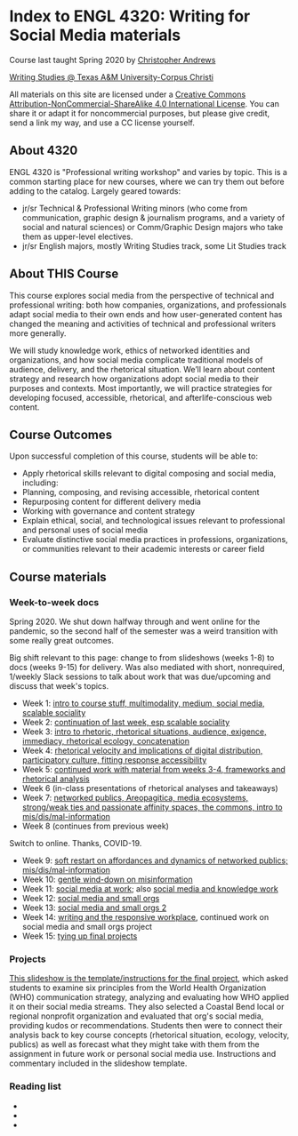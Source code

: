 # Index to ENGL 4320: Writing for Social Media materials



Course last taught Spring 2020 by [Christopher Andrews](https://twitter.com/cdmandrews)

[Writing Studies @ Texas A&M University-Corpus Christi](http://writing.tamucc.edu/)

All materials on this site are licensed under a [Creative Commons Attribution-NonCommercial-ShareAlike 4.0 International License](http://creativecommons.org/licenses/by-nc-sa/4.0/). You can share it or adapt it for noncommercial purposes, but please give credit, send a link my way, and use a CC license yourself.

## About 4320
ENGL 4320 is "Professional writing workshop" and varies by topic. This is a common starting place for new courses, where we can try them out before adding to the catalog. Largely geared towards:
- jr/sr Technical & Professional Writing minors (who come from communication, graphic design & journalism programs, and a variety of social and natural sciences) or Comm/Graphic Design majors who take them as upper-level electives.
- jr/sr English majors, mostly Writing Studies track, some Lit Studies track

## About THIS Course
This course explores social media from the perspective of technical and professional writing: both how companies, organizations, and professionals adapt social media to their own ends and how user-generated content has changed the meaning and activities of technical and professional writers more generally.

We will study knowledge work, ethics of networked identities and organizations, and how social media complicate traditional models of audience, delivery, and the rhetorical situation. We’ll learn about content strategy and research how organizations adopt social media to their purposes and contexts. Most importantly, we will practice strategies for developing focused, accessible, rhetorical, and afterlife-conscious web content.

## Course Outcomes
Upon successful completion of this course, students will be able to:
- Apply rhetorical skills relevant to digital composing and social media, including:
 - Planning, composing, and revising accessible, rhetorical content
 - Repurposing content for different delivery media
 - Working with governance and content strategy
- Explain ethical, social, and technological issues relevant to professional and personal uses of social media
- Evaluate distinctive social media practices in professions, organizations, or communities relevant to their academic interests or career field


## Course materials

### Week-to-week docs
Spring 2020. We shut down halfway through and went online for the pandemic, so the second half of the semester was a weird transition with some really great outcomes.

Big shift relevant to this page: change to  from slideshows (weeks 1-8) to docs (weeks 9-15) for delivery. Was also mediated with short, nonrequired, 1/weekly Slack sessions to talk about work that was due/upcoming and discuss that week's topics.


- Week 1: [intro to course stuff, multimodality, medium, social media, scalable sociality](https://docs.google.com/presentation/d/1YOwH48kg4c668bF1oKzfrfX4I9AozSrPT6Upd7psid8/edit?usp=sharing)
- Week 2: [continuation of last week, esp scalable sociality](https://docs.google.com/presentation/d/12BgAz1RWVvj7DH_BPzzo4rK7QF3hQgaTuNQW5gGTQJ0/edit?usp=sharing)
- Week 3: [intro to rhetoric, rhetorical situations, audience, exigence, immediacy, rhetorical ecology, concatenation](https://docs.google.com/presentation/d/1N5ZrXLm-L12cANLSr3pVWAO8fJyKY2LUES4bppituKY/edit?usp=sharing)
- Week 4: [rhetorical velocity and implications of digital distribution, participatory culture, fitting response accessibility](https://docs.google.com/presentation/d/1e-pf_F3rsT4SDjpT2-jlw4YyY4C7MLfpOknqeNwcAH0/edit?usp=sharing)
- Week 5: [continued work with material from weeks 3-4, frameworks and rhetorical analysis](https://docs.google.com/presentation/d/1Aaugj3cOcScvOccGPEGoHHFA_XRhlGTO3InVDA4_M_0/edit?usp=sharing)
- Week 6 (in-class presentations of rhetorical analyses and takeaways)
- Week 7: [networked publics, Areopagitica, media ecosystems, strong/weak ties and passionate affinity spaces, the commons, intro to mis/dis/mal-information](https://docs.google.com/presentation/d/1XjWbHeEuy2tEd4YTYog2-GolddlczjQGoAQmbE773g0/edit?usp=sharing)
- Week 8 (continues from previous week)

Switch to online. Thanks, COVID-19.

- Week 9: [soft restart on affordances and dynamics of networked publics; mis/dis/mal-information](https://docs.google.com/document/d/1M8DAZiFVyda4EDNYP4F_OQuPK9O6OLfbkrAcpVFLJQk/edit?usp=sharing)
- Week 10: [gentle wind-down on misinformation](https://docs.google.com/document/d/1WA-GLl7rzn0auEhll8qvKfgp0AKAIQuFmmJ0nHO7X9o/edit?usp=sharing)
- Week 11: [social media at work](https://docs.google.com/document/d/1yuwLehWc4cxyILzM-m0zKRVBfG27o_VtUg9qUuvMqZQ/edit?usp=sharing); also [social media and knowledge work](https://docs.google.com/presentation/d/1LAJtHW5hTtJp2GS1P_iHUTSrrwZoIePbTI-JOnJHhFw/edit?usp=sharing)
- Week 12: [social media and small orgs](https://docs.google.com/document/d/1nYLFyqEUeOO3p_6O6IQwFL-rZJib2vLhbiS_12wWGpg/edit?usp=sharing)
- Week 13: [social media and small orgs 2](https://docs.google.com/document/d/16zusM0ws4xaBUuOF8KKcgt-7QOcIzOkpMkLbmk-lLXg/edit?usp=sharing)
- Week 14: [writing and the responsive workplace](https://docs.google.com/document/d/1OfExktj1TT27pCeXG7BhDy6g9_Ta4XinHA4OrJUrZzg/edit?usp=sharing), continued work on social media and small orgs project
- Week 15: [tying up final projects](https://docs.google.com/document/d/1eC59bGuPHtms1GrI9mXl6UaHEnm8NS9FcTDGNXVHLtg/edit?usp=sharing)

### Projects

[This slideshow is the template/instructions for the final project](https://docs.google.com/presentation/d/1Z5q2tsDIaINHdNOb7CTLFgUVzmO3Q3JyOctlGWIj6jU/edit?usp=sharing), which asked students to examine six principles from the World Health Organization (WHO) communication strategy, analyzing and evaluating how WHO applied it on their social media streams. They also selected a Coastal Bend local or regional nonprofit organization and evaluated that org's social media, providing kudos or recommendations. Students then were to connect their analysis back to key course concepts (rhetorical situation, ecology, velocity, publics) as well as forecast what they might take with them from the assignment in future work or personal social media use. Instructions and commentary included in the slideshow template.

### Reading list
 -
 -
 -

